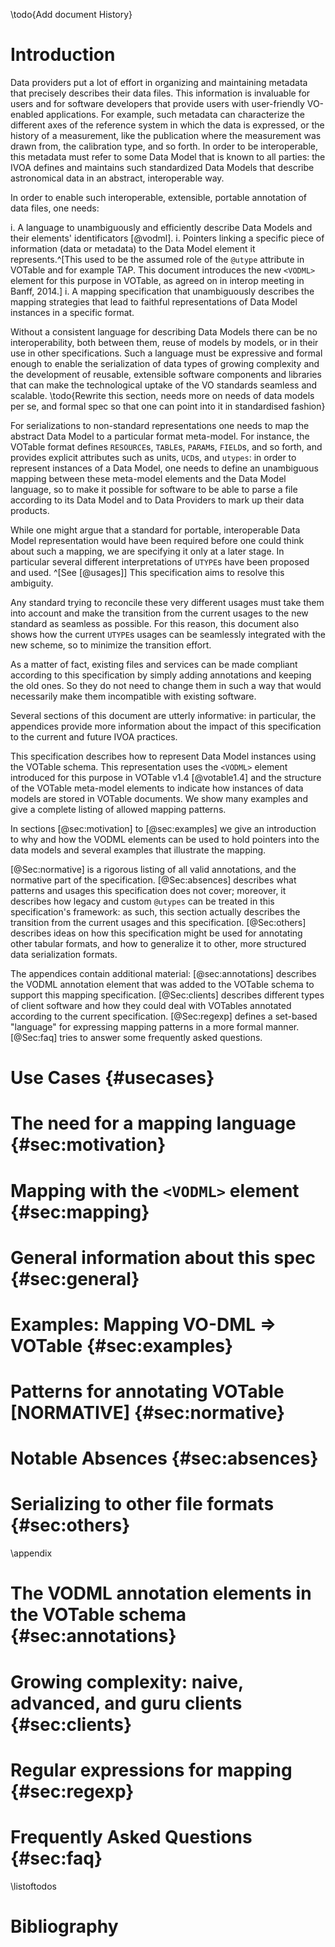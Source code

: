 \todo{Add document History}

Introduction
============

Data providers put a lot of effort in organizing and maintaining metadata that
precisely describes their data files. This information is invaluable for users
and for software developers that provide users with user-friendly VO-enabled
applications. For example, such metadata can characterize the different axes of
the reference system in which the data is expressed, or the history of a
measurement, like the publication where the measurement was drawn from, the
calibration type, and so forth. In order to be interoperable, this metadata
must refer to some Data Model that is known to all parties: the IVOA defines
and maintains such standardized Data Models that describe astronomical data in
an abstract, interoperable way.

In order to enable such interoperable, extensible, portable annotation of data
files, one needs:

  i.  A language to unambiguously and efficiently describe Data Models and their
elements' identificators [@vodml].
  i.  Pointers linking a specific piece of information (data or metadata) to the
Data Model element it represents.^[This used to be the assumed role of the
`@utype` attribute in VOTable and for example TAP. This document introduces the
new `<VODML>` element for this purpose in VOTable, as agreed on in interop
meeting in Banff, 2014.]
  i.  A mapping specification that unambiguously describes the mapping
strategies that lead to faithful representations of Data Model instances in a
specific format.

Without a consistent language for describing Data Models there can be no
interoperability, both between them, reuse of models by models, or in their use
in other specifications. Such a language must be expressive and formal enough
to enable the serialization of data types of growing complexity and the
development of reusable, extensible software components and libraries that can
make the technological uptake of the VO standards seamless and scalable.
\todo{Rewrite this section, needs more on needs of data models per se,
and formal spec so that one can point into it in standardised fashion}

For serializations to non-standard representations one needs to map the
abstract Data Model to a particular format meta-model. For instance, the
VOTable format defines `RESOURCE`s, `TABLE`s, `PARAM`s, `FIELD`s, and so forth, and
provides explicit attributes such as units, `UCD`s, and `utypes`: in order to
represent instances of a Data Model, one needs to define an unambiguous mapping
between these meta-model elements and the Data Model language, so to make it
possible for software to be able to parse a file according to its Data Model
and to Data Providers to mark up their data products.

While one might argue that a standard for portable, interoperable Data Model
representation would have been required before one could think about such a
mapping, we are specifying it only at a later stage. In particular several
different interpretations of `UTYPE`s have been proposed and used.
^[See [@usages]] This
specification aims to resolve this ambiguity.

Any standard trying to reconcile these very different usages must take them
into account and make the transition from the current usages to the new
standard as seamless as possible. For this reason, this document also shows how
the current `UTYPE`s usages can be seamlessly integrated with the new scheme, so
to minimize the transition effort.

As a matter of fact, existing files and services can be made compliant
according to this specification by simply adding annotations and keeping the
old ones. So they do not need to change them in such a way that would
necessarily make them incompatible with existing software. 

Several sections of this document are utterly informative: in particular, the
appendices provide more information about the impact of this specification to
the current and future IVOA practices.

This specification describes how to represent Data Model instances using the
VOTable schema. This representation uses the `<VODML>` element introduced for
this purpose in VOTable v1.4 [@votable1.4] and the structure of the VOTable meta-model
elements to indicate how instances of data models are stored in VOTable
documents. We show many examples and give a complete listing of allowed mapping
patterns.

In sections [@sec:motivation] to [@sec:examples] we give an introduction to why
and how the VODML elements can
be used to hold pointers into the data models and several examples that
illustrate the mapping.

[@Sec:normative] is a rigorous listing of all valid annotations, and the normative
part of the specification. [@Sec:absences] describes what patterns and usages this
specification does not cover; moreover, it describes how legacy and custom
`@utypes` can be treated in this specification's framework: as such, this section
actually describes the transition from the current usages and this
specification. [@Sec:others] describes ideas on how this specification might be used
for annotating other tabular formats, and how to generalize it to other, more
structured data serialization formats.

The appendices contain additional material: [@sec:annotations] describes the VODML
annotation element that was added to the VOTable schema to support this mapping
specification. [@Sec:clients] describes different types of client software and how
they could deal with VOTables annotated according to the current specification.
[@Sec:regexp] defines a set-based "language" for expressing mapping patterns in a
more formal manner. [@Sec:faq] tries to answer some frequently asked
questions.

Use Cases {#usecases}
=========

The need for a mapping language {#sec:motivation}
===============================

Mapping with the `<VODML>` element {#sec:mapping}
==================================

General information about this spec {#sec:general}
===================================

Examples: Mapping VO-DML => VOTable {#sec:examples}
===================================

Patterns for annotating VOTable [NORMATIVE] {#sec:normative}
===========================================

Notable Absences {#sec:absences}
================

Serializing to other file formats {#sec:others}
=================================

\appendix

The VODML annotation elements in the VOTable schema {#sec:annotations}
===================================================

Growing complexity: naive, advanced, and guru clients {#sec:clients}
=====================================================

Regular expressions for mapping {#sec:regexp}
===============================

Frequently Asked Questions {#sec:faq}
==========================

\listoftodos

Bibliography
============
